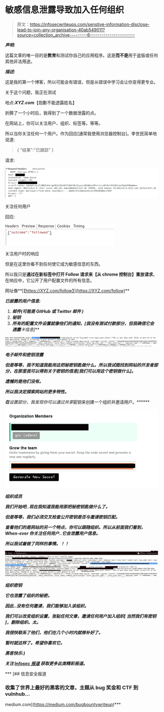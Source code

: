 # 敏感信息泄露导致加入任何组织

> 原文：<https://infosecwriteups.com/senstive-information-disclose-lead-to-join-any-organisation-40ab549011?source=collection_archive---------6----------------------->

***声明:***

这篇文章的唯一目的是**教育**和测试你自己的应用程序。这是**而不是**用于盗版或任何其他非法用途。

***描述:***

这是我的第一个博客，所以可能会有错误，但是从错误中学习会让你变得更专业。

关于这个问题，我正在测试

地点:***XYZ.com***【抱歉不能透露姓名】

折腾了一个小时后，我得到了一个数据泄露的点。

在网站上，你可以关注用户、组织、标签等。等等。

所以当你关注任何一个用户。作为回应[通常我使用浏览器控制台]。李世民简单地说道:

> { "结果":"已跟踪" }

请求:

![](img/0bcf0bdf21fe764636b716949b28c6d1.png)

关注任何用户

回应:

![](img/fe00a4af1b0eb0a82abb1257239de3cb.png)

关注用户时的响应

但是在这里你看不到任何使它成为敏感信息的东西。

所以我只是**通过在新标签中打开 Follow 请求来【从 chrome 控制台】重放请求**。在响应中，它公开了用户配置文件的所有信息。

网址像**[【https://XYZ.com/follow】](https://XYZ.com/follow)**

***已披露的用户信息:***

1.  ***邮件(可能是 ***GitHub 或 Twitter 邮件*** )***
2.  *****秘钥*****
3.  ***所有的配置文件设置就像他们的通知，[我没有测试付款部分，但我确信它会透露**卡**信息]***

***![](img/7f5a780d8820793ca38012958eda2f61.png)***

***电子邮件和密钥泄露***

***但是等等，我不知道我能用这把秘密钥匙做什么。所以我试图找到网站的开发者部分，在那里我可以得到关于密钥的信息[我们可以用这个密钥做什么]。***

***遗憾的是他们没有。***

***所以我决定探索网站的更多特性。***

***在**设置部分，我发现你可以通过共享*密钥来创建一个组织并邀请用户。******

***![](img/66514207e0d374d5db8756089c61766c.png)***

***组织成员***

***我们开始吧..现在我知道我能用那把秘密钥匙做什么了。***

***但是等等，我们必须交叉检查公开密钥是否与邀请密钥匹配。***

***查看他们的是网站的另一个特点，你可以跟随组织。所以从前面我们看到， ***When-ever 你关注任何用户..它会泄露用户信息。******

***所以我试着做了同样的事情。！！***

***![](img/cb1470ee9e715ca3a53b4c80c5c9d203.png)***

***组织密钥***

***它也泄露了组织的秘密。***

***因此..没有任何邀请，我们能够加入该组织。***

*****我们可以改变组织设置，张贴任何文章，邀请任何用户加入组织[ *当然我们有密钥* ]，删除组织。太**。***

***我很快联系了他们，他们在几个小时内就修补好了。***

***暂时就这样了。希望你喜欢它。***

***黑客快乐:)***

****关注* [*Infosec 报道*](https://medium.com/bugbountywriteup) *获取更多此类精彩报道。****

***[](https://medium.com/bugbountywriteup) [## 信息安全报道

### 收集了世界上最好的黑客的文章，主题从 bug 奖金和 CTF 到 vulnhub…

medium.com](https://medium.com/bugbountywriteup)***
